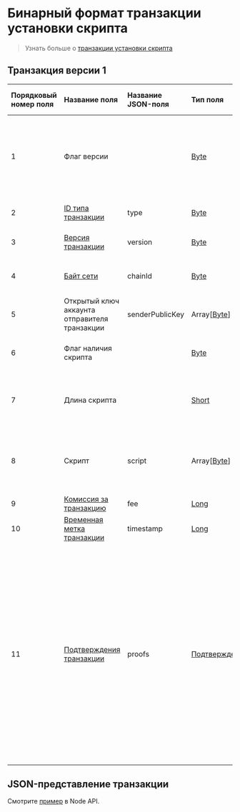 # Бинарный формат транзакции установки скрипта

> Узнать больше о [транзакции установки скрипта](/ru/blockchain/transaction-type/set-script-transaction-transaction)

## Транзакция версии 1

| Порядковый номер поля | Название поля | Название JSON-поля | Тип поля | Размер поля в байтах | Комментарий |
| :--- | :--- | :--- | :--- | :--- | :--- |
| 1 | Флаг версии |  | [Byte](/ru/blockchain/blockchain/blockchain-data-types) | 1 | Указывает что [версия транзакции](/ru/blockchain/transaction/transaction-version) является второй или выше.<br>Значение должно быть равно 0 |
| 2 | [ID типа транзакции](/ru/blockchain/transaction-type) | type | [Byte](/ru/blockchain/blockchain/blockchain-data-types) | 1 | Значение должно быть равно 15 |
| 3 | [Версия транзакции](/ru/blockchain/transaction/transaction-version) | version | [Byte](/ru/blockchain/blockchain/blockchain-data-types) | 1 | Значение должно быть равно 1 |
| 4 | [Байт сети](/ru/blockchain/blockchain-network/chain-id) | chainId | [Byte](/ru/blockchain/blockchain/blockchain-data-types) | 1 | 84 для [тестовой сети](/ru/blockchain/blockchain-network/test-network), 87 для [основной сети](/ru/blockchain/blockchain-network/main-network) |
| 5 | Открытый ключ аккаунта отправителя транзакции | senderPublicKey | Array[[Byte](/ru/blockchain/blockchain/blockchain-data-types)] | 32 |  |
| 6 | Флаг наличия скрипта |  | [Byte](/ru/blockchain/blockchain/blockchain-data-types) | 1 | 0 — скрипт не установлен<br>1 — скрипт установлен |
| 7 | Длина скрипта |  | [Short](/ru/blockchain/blockchain/blockchain-data-types) | `S` | `S` = 0 если значение поля 6 равно 0.<br>S = 2 если значение поля 6 равно 1 |
| 8 | Скрипт | script | Array[[Byte](/ru/blockchain/blockchain/blockchain-data-types)] | `S` | `S` = 0 если значение поля 6 равно 0.<br>1 <= `S` <= 32768 если значение поля 6 равно 1 |
| 9 | [Комиссия за транзакцию](/ru/blockchain/transaction/transaction-fee) | fee | [Long](/ru/blockchain/blockchain/blockchain-data-types) | 8 |  |
| 10 | [Временная метка транзакции](/ru/blockchain/transaction/transaction-timestamp) | timestamp | [Long](/ru/blockchain/blockchain/blockchain-data-types) | 8 |  |
| 11 | [Подтверждения транзакции](/ru/blockchain/transaction/transaction-proof) | proofs | [Подтверждения](/ru/blockchain/transaction/transaction-proof) | `S` | Если массив пустой, то `S` = 3.<br>Если массив не пустой, то `S` = 3 + 2 × `N` + (`P`<sub>1</sub> + `P`<sub>2</sub> + ... + `P`<sub>n</sub>),<br>где<br>`N` — количество подтверждений в массиве,<br>`P`<sub>n</sub> — размер `N`-го подтверждения в байтах. Максимальное количество подтверждений в массиве — 8. Максимальный размер каждого подтверждения — 64 байта |

## JSON-представление транзакции

Смотрите [пример](https://nodes.wavesplatform.com/transactions/info/8Nwjd2tcQWff3S9WAhBa7vLRNpNnigWqrTbahvyfMVrU) в Node API.
